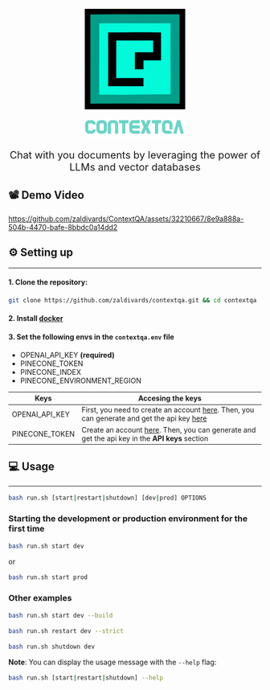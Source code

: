 <p  align="center">
   <img src="static/logo.png" width="200px" alt="SuperAGI logo" />
</p>
<p  align="center">
   <img src="static/title.png" width="200px" alt="SuperAGI logo" />
</p>

<p align="center" style="font-size: 20px">Chat with you documents by leveraging the power of LLMs and vector databases</p>

## 📽 Demo Video

https://github.com/zaldivards/ContextQA/assets/32210667/8e9a888a-504b-4470-bafe-8bbdc0a14dd2

## ⚙️ Setting up

---

#### 1. Clone the repository:

```bash
git clone https://github.com/zaldivards/contextqa.git && cd contextqa
```

#### 2. Install [docker](https://docs.docker.com/engine/install/)

#### 3. Set the following envs in the `contextqa.env` file

- OPENAI_API_KEY  **(required)**
- PINECONE_TOKEN
- PINECONE_INDEX
- PINECONE_ENVIRONMENT_REGION



| Keys           | Accesing the keys                                                                                                                                                                                                                                                                                                                                                                 |
| ---------------- | ----------------------------------------------------------------------------------------------------------------------------------------------------------------------------------------------------------------------------------------------------------------------------------------------------------------------------------------------------------------------------------- |
| OPENAI_API_KEY | First, you need to create an account [here](https://auth0.openai.com/u/signup/identifier?state=hKFo2SBMLTJkWUFpa2dVWlBrTDdrTjdxbEp2ZGt6RmZBakdvbKFur3VuaXZlcnNhbC1sb2dpbqN0aWTZIEhleHE1SGYzQkdpMjhDM3d3dnFVZERmamF6TVpTMEpGo2NpZNkgRFJpdnNubTJNdTQyVDNLT3BxZHR3QjNOWXZpSFl6d0Q). Then, you can generate and get the api key [here](https://platform.openai.com/account/api-keys) |
| PINECONE_TOKEN | Create an account [here](https://www.pinecone.io/). Then, you can generate and get the api key in the **API keys** section                                                                                                                                                                                                                                                                   |

## 💻 Usage

---

```bash
bash run.sh [start|restart|shutdown] [dev|prod] OPTIONS
```
### Starting the development or production environment for the first time
```bash
bash run.sh start dev
```
or

```bash
bash run.sh start prod
```
### Other examples

```bash
bash run.sh start dev --build
```

```bash
bash run.sh restart dev --strict
```

```bash
bash run.sh shutdown dev
```

**Note**: You can display the usage message with the `--help` flag:

```bash
bash run.sh [start|restart|shutdown] --help
```
